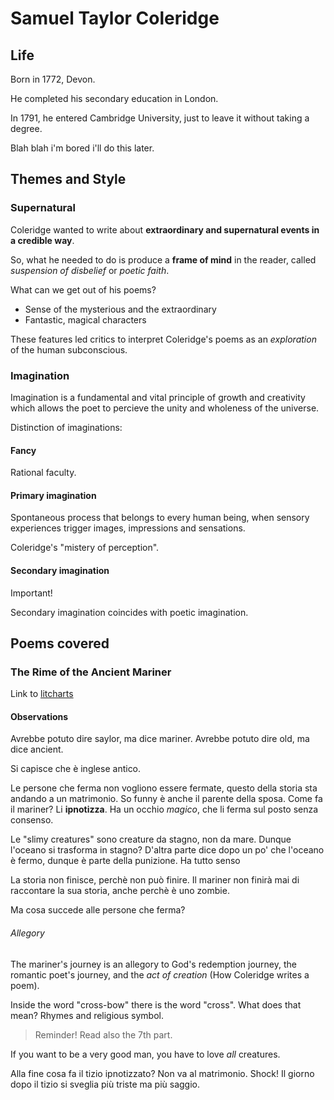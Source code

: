 # Samuel Taylor Coleridge

## Life

Born in 1772, Devon.

He completed his secondary education in London.

In 1791, he entered Cambridge University, just to leave it without taking a degree. 

Blah blah i'm bored i'll do this later.

## Themes and Style

### Supernatural
Coleridge wanted to write about **extraordinary and supernatural events in a credible way**.

So, what he needed to do is produce a **frame of mind** in the reader, called *suspension of disbelief* or *poetic faith*.

What can we get out of his poems?
+ Sense of the mysterious and the extraordinary
+ Fantastic, magical characters

These features led critics to interpret Coleridge's poems as an *exploration* of the human subconscious.

### Imagination
Imagination is a fundamental and vital principle of growth and creativity which allows the poet to percieve the unity and wholeness of the universe. 

Distinction of imaginations:

#### Fancy
Rational faculty.


#### Primary imagination
Spontaneous process that belongs to every human being, when sensory experiences trigger images, impressions and sensations.

Coleridge's "mistery of perception".

#### Secondary imagination

Important! 

Secondary imagination coincides with poetic imagination.

## Poems covered

### The Rime of the Ancient Mariner

Link to [litcharts](https://www.litcharts.com/lit/rime-of-the-ancient-mariner/part-i)

#### Observations
Avrebbe potuto dire saylor, ma dice mariner.
Avrebbe potuto dire old, ma dice ancient.

Si capisce che è inglese antico.

Le persone che ferma non vogliono essere fermate, questo della storia sta andando a un matrimonio. So funny è anche il parente della sposa.
Come fa il mariner? Li **ipnotizza**. Ha un occhio *magico*, che li ferma sul posto senza consenso.

Le "slimy creatures" sono creature da stagno, non da mare. Dunque l'oceano si trasforma in stagno? D'altra parte dice dopo un po' che l'oceano è fermo, dunque è parte della punizione. Ha tutto senso

La storia non finisce, perchè non può finire. Il mariner non finirà mai di raccontare la sua storia, anche perchè è uno zombie.

Ma cosa succede alle persone che ferma? 

###### Allegory
The mariner's journey is an allegory to God's redemption journey, the romantic poet's journey, and the *act of creation* (How Coleridge writes a poem).

Inside the word "cross-bow" there is the word "cross". What does that mean? Rhymes and religious symbol.

> Reminder! Read also the 7th part. 

If you want to be a very good man, you have to love *all* creatures. 

Alla fine cosa fa il tizio ipnotizzato? Non va al matrimonio. Shock!
Il giorno dopo il tizio si sveglia più triste ma più saggio.
